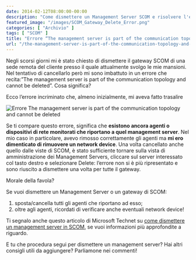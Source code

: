 ```yaml
---
date: 2014-02-12T08:00:00-00:00
description: "Come dismettere un Management Server SCOM e risolvere l'errore The management server is part of the communication topology and cannot be deleted"
featured_image: "/images/SCOM_Gateway_Delete_Error.png"
categories: [ "Archivio" ]
tags: [ "SCOM" ]
title: "Errore “The management server is part of the communication topology and cannot be deleted” su SCOM"
url: "/the-management-server-is-part-of-the-communication-topology-and-cannot-be-deleted"
---
```

Negli scorsi giorni mi è stato chiesto di dismettere il gateway SCOM di una sede remota del cliente presso il quale attualmente svolgo le mie mansioni. Nel tentativo di cancellarlo però mi sono imbattuto in un errore che recita:”The management server is part of the communication topology and cannot be deleted”. Cosa significa?

Ecco l’errore incriminato che, almeno inizialmente, mi aveva fatto trasalire

![Errore The management server is part of the communication topology and cannot be deleted](/images/SCOM_Gateway_Delete_Error.png)

Se ti compare questo errore, significa che **esistono ancora agenti o dispositivi di rete monitorati che riportano a quel management server**. Nel mio caso in particolare, avevo rimosso correttamente gli agenti ma **mi ero dimenticato di rimuovere un network device**. Una volta cancellato anche quello dalle viste di SCOM, è stato sufficiente tornare sulla vista di amministrazione dei Management Servers, cliccare sul server interessato col tasto destro e selezionare Delete: l’errore non si è più ripresentato e sono riuscito a dismettere una volta per tutte il gateway.

Morale della favola?

Se vuoi dismettere un Management Server o un gateway di SCOM:
1. sposta/cancella tutti gli agenti che riportano ad esso;
2. oltre agli agenti, ricordati di verificare anche eventuali network device!

Ti segnalo anche questo articolo di Microsoft Technet su [come dismettere un management server in SCOM](http://technet.microsoft.com/en-us/library/hh456439.aspx), se vuoi informazioni più approfondite a riguardo.

E tu che procedura segui per dismettere un management server? Hai altri consigli utili da aggiungere? Parliamone nei commenti!